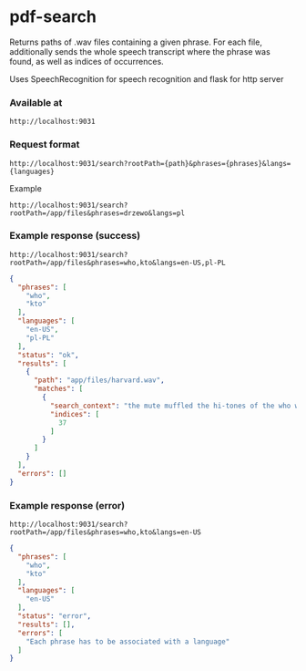 # pdf-search

Returns paths of .wav files containing a given phrase.
For each file, additionally sends the whole speech transcript where the phrase was found,
as well as indices of occurrences.

Uses SpeechRecognition for speech recognition and flask for http server

### Available at

`http://localhost:9031`

### Request format

`http://localhost:9031/search?rootPath={path}&phrases={phrases}&langs={languages}`

Example

`http://localhost:9031/search?rootPath=/app/files&phrases=drzewo&langs=pl`

### Example response (success)

`http://localhost:9031/search?rootPath=/app/files&phrases=who,kto&langs=en-US,pl-PL`

```json
{
  "phrases": [
    "who",
    "kto"
  ],
  "languages": [
    "en-US",
    "pl-PL"
  ],
  "status": "ok",
  "results": [
    {
      "path": "app/files/harvard.wav",
      "matches": [
        {
          "search_context": "the mute muffled the hi-tones of the who warned the gold ring fits only appeared ear the old pan was covered with hard fudge what's the log float in the wide river the node on the stalk of wheat grew daily the Heap of fallen leaves was set on fire right fast if you want to finish early his shirt was clean but one button was gone the barrel of beer was a brew of malt and hops tin cans are absent from store shelves",
          "indices": [
            37
          ]
        }
      ]
    }
  ],
  "errors": []
}
```

### Example response (error)

`http://localhost:9031/search?rootPath=/app/files&phrases=who,kto&langs=en-US`

```json
{
  "phrases": [
    "who",
    "kto"
  ],
  "languages": [
    "en-US"
  ],
  "status": "error",
  "results": [],
  "errors": [
    "Each phrase has to be associated with a language"
  ]
}
```
